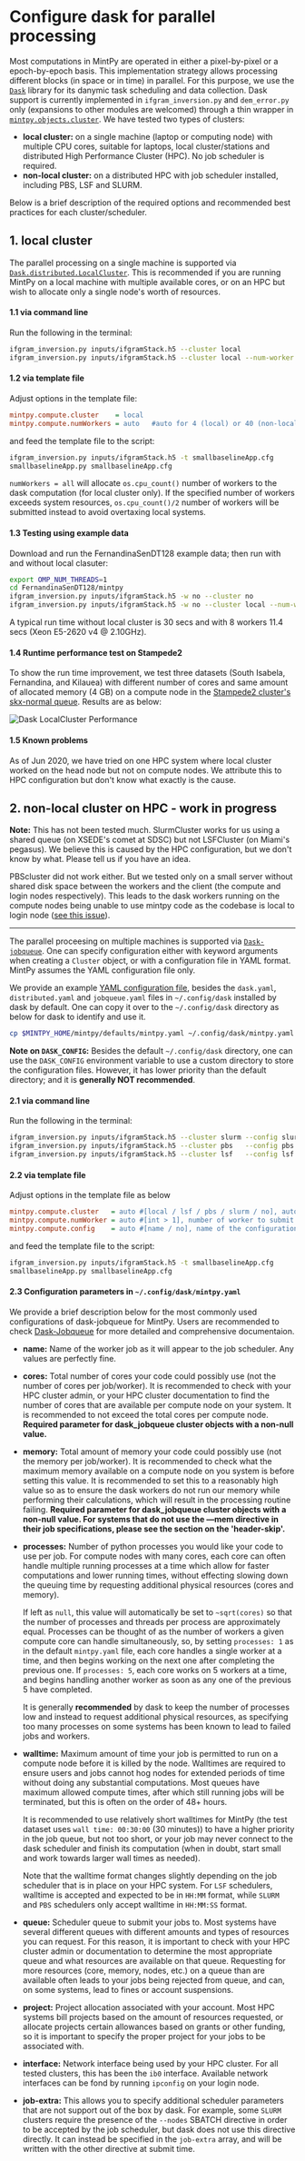 # Configure dask for parallel processing #

Most computations in MintPy are operated in either a pixel-by-pixel or a epoch-by-epoch basis. This implementation strategy allows processing different blocks (in space or in time) in parallel. For this purpose, we use the [`Dask`](https://docs.dask.org/en/latest/) library for its danymic task scheduling and data collection. Dask support is currently implemented in `ifgram_inversion.py` and `dem_error.py` only (expansions to other modules are welcomed) through a thin wrapper in [`mintpy.objects.cluster`](../mintpy/objects/cluster.py). We have tested two types of clusters:

+ **local cluster:** on a single machine (laptop or computing node) with multiple CPU cores, suitable for laptops, local cluster/stations and distributed High Performance Cluster (HPC). No job scheduler is required.
+ **non-local cluster:** on a distributed HPC with job scheduler installed, including PBS, LSF and SLURM.

Below is a brief description of the required options and recommended best practices for each cluster/scheduler.

## 1. local cluster ##

The parallel processing on a single machine is supported via [`Dask.distributed.LocalCluster`](https://docs.dask.org/en/latest/setup/single-distributed.html#localcluster). This is recommended if you are running MintPy on a local machine with multiple available cores, or on an HPC but wish to allocate only a single node's worth of resources.

#### 1.1 via command line ####

Run the following in the terminal:

```bash
ifgram_inversion.py inputs/ifgramStack.h5 --cluster local
ifgram_inversion.py inputs/ifgramStack.h5 --cluster local --num-worker 8
```

#### 1.2 via template file ####

Adjust options in the template file:

```cfg
mintpy.compute.cluster    = local
mintpy.compute.numWorkers = auto   #auto for 4 (local) or 40 (non-local), set to "all" to use all available cores.
```

and feed the template file to the script:

```bash
ifgram_inversion.py inputs/ifgramStack.h5 -t smallbaselineApp.cfg
smallbaselineApp.py smallbaselineApp.cfg
```

`numWorkers = all` will allocate `os.cpu_count()` number of workers to the dask computation (for local cluster only). If the specified number of workers exceeds system resources, `os.cpu_count()/2` number of workers will be submitted instead to avoid overtaxing local systems.

#### 1.3 Testing using example data ####

Download and run the FernandinaSenDT128 example data; then run with and without local clasuter:

```bash
export OMP_NUM_THREADS=1
cd FernandinaSenDT128/mintpy
ifgram_inversion.py inputs/ifgramStack.h5 -w no --cluster no 
ifgram_inversion.py inputs/ifgramStack.h5 -w no --cluster local --num-worker 8
```

A typical run time without local cluster is 30 secs and with 8 workers 11.4 secs (Xeon E5-2620 v4 @ 2.10GHz).

#### 1.4 Runtime performance test on Stampede2 ####

To show the run time improvement, we test three datasets (South Isabela, Fernandina, and Kilauea) with different number of cores and same amount of allocated memory (4 GB) on a compute node in the [Stampede2 cluster's skx-normal queue](https://portal.tacc.utexas.edu/user-guides/stampede2#overview-skxcomputenodes). Results are as below:

![Dask LocalCluster Performance](https://yunjunzhang.files.wordpress.com/2020/08/dask_local_cluster_performance.png)

#### 1.5 Known problems ####

As of Jun 2020, we have tried on one HPC system where local cluster worked on the head node but not on compute nodes. We attribute this to HPC configuration but don't know what exactly is the cause.

## 2. non-local cluster on HPC - work in progress ##

**Note:** This has not been tested much. SlurmCluster works for us using a shared queue (on XSEDE's comet at SDSC) but not LSFCluster (on Miami's pegasus). We believe this is caused by the HPC configuration, but we don't know by what. Please tell us if you have an idea.   

PBScluster did not work either. But we tested only on a small server without shared disk space between the workers and the client (the compute and login nodes respectively). This leads to the dask workers running on the compute nodes being unable to use mintpy code as the codebase is local to login node ([see this issue](https://github.com/dask/dask-jobqueue/issues/436)).

-------------------------------------------
The parallel proceesing on multiple machines is supported via [`Dask-jobqueue`](https://jobqueue.dask.org/en/latest/index.html). One can specify configuration either with keyword arguments when creating a `Cluster` object, or with a configuration file in YAML format. MintPy assumes the YAML configuration file only.

We provide an example [YAML configuration file](../mintpy/defaults/mintpy.yaml), besides the `dask.yaml`,  `distributed.yaml` and `jobqueue.yaml` files in `~/.config/dask` installed by dask by default. One can copy it over to the `~/.config/dask` directory as below for dask to identify and use it.

```bash
cp $MINTPY_HOME/mintpy/defaults/mintpy.yaml ~/.config/dask/mintpy.yaml
```

**Note on `DASK_CONFIG`:** Besides the default `~/.config/dask` directory, one can use the `DASK_CONFIG` environment variable to use a custom directory to store the configuration files. However, it has lower priority than the default directory; and it is **generally NOT recommended**.

#### 2.1 via command line ####

Run the following in the terminal:

```bash
ifgram_inversion.py inputs/ifgramStack.h5 --cluster slurm --config slurm --num-worker 40
ifgram_inversion.py inputs/ifgramStack.h5 --cluster pbs   --config pbs   --num-worker 40
ifgram_inversion.py inputs/ifgramStack.h5 --cluster lsf   --config lsf   --num-worker 40
```

#### 2.2 via template file ####

Adjust options in the template file as below

```cfg
mintpy.compute.cluster   = auto #[local / lsf / pbs / slurm / no], auto for no, job scheduler in your HPC system
mintpy.compute.numWorker = auto #[int > 1], number of worker to submit and run, auto for 4 (local) or 40 (non-local)
mintpy.compute.config    = auto #[name / no], name of the configuration section in YAML file, auto for no (to use the same name as the cluster type specified above)
```

and feed the template file to the script:

```bash
ifgram_inversion.py inputs/ifgramStack.h5 -t smallbaselineApp.cfg
smallbaselineApp.py smallbaselineApp.cfg
```

#### 2.3 Configuration parameters in `~/.config/dask/mintpy.yaml` ####

We provide a brief description below for the most commonly used configurations of dask-jobqueue for MintPy. Users are recommended to check [Dask-Jobqueue](https://jobqueue.dask.org/en/latest/configuration-setup.html) for more detailed and comprehensive documentaion. 

+ **name:** Name of the worker job as it will appear to the job scheduler. Any values are perfectly fine.

+ **cores:** Total number of cores your code could possibly use (not the number of cores per job/worker). It is recommended to check with your HPC cluster admin, or your HPC cluster documentation to find the number of cores that are available per compute node on your system. It is recommended to not exceed the total cores per compute node. **Required parameter for dask_jobqueue cluster objects with a non-null value.**

+ **memory:** Total amount of memory your code could possibly use (not the memory per job/worker). It is recommended to check what the maximum memory available on a compute node on you system is before setting this value. It is recommended to set this to a reasonably high value so as to ensure the dask workers do not run our memory while performing their calculations, which will result in the processing routine failing. **Required parameter for dask_jobqueue cluster objects with a non-null value. For systems that do not use the —mem directive in their job specifications, please see the section on the 'header-skip'.**

+ **processes:** Number of python processes you would like your code to use per job. For compute nodes with many cores, each core can often handle multiple running processes at a time which allow for faster computations and lower running times, without effecting slowing down the queuing time by requesting additional physical resources (cores and memory). 

  If left as `null`, this value will automatically be set to `~sqrt(cores)` so that the number of processes and threads per process are approximately equal.  Processes can be thought of as the number of workers a given compute core can handle simultaneously, so, by setting `processes: 1` as in the default `mintpy.yaml` file, each core handles a single worker at a time, and then begins working on the next one after completing the previous one. If `processes: 5`, each core works on 5 workers at a time, and begins handling another worker as soon as any one of the previous 5 have completed. 

  It is generally **recommended** by dask to keep the number of processes low and instead to request additional physical resources, as specifying too many processes on some systems has been known to lead to failed jobs and workers.

+ **walltime:** Maximum amount of time your job is permitted to run on a compute node before it is killed by the node. Walltimes are required to ensure users and jobs cannot hog nodes for extended periods of time without doing any substantial computations. Most queues have maximum allowed compute times, after which still running jobs will be terminated, but this is often on the order of 48+ hours. 

  It is recommended to use relatively short walltimes for MintPy (the test dataset uses `wall time: 00:30:00` (30 minutes)) to have a higher priority in the job queue, but not too short, or your job may never connect to the dask scheduler and finish its computation (when in doubt, start small and work towards larger wall times as needed). 

  Note that the walltime format changes slightly depending on the job scheduler that is in place on your HPC system. For `LSF` schedulers, walltime is accepted and expected to be in `HH:MM` format, while `SLURM` and `PBS` schedulers only accept walltime in `HH:MM:SS` format.

+ **queue:** Scheduler queue to submit your jobs to. Most systems have several different queues with different amounts and types of resources you can request. For this reason, it is important to check with your HPC cluster admin or documentation to determine the most appropriate queue and what resources are available on that queue. Requesting for more resources (core, memory, nodes, etc.) on a queue than are available often leads to your jobs being rejected from queue, and can, on some systems, lead to fines or account suspensions.

+ **project:** Project allocation associated with your account. Most HPC systems bill projects based on the amount of resources requested, or allocate projects certain allowances based on grants or other funding, so it is important to specify the proper project for your jobs to be associated with.

+ **interface:** Network interface being used by your HPC cluster. For all tested clusters, this has been the `ib0` interface. Available network interfaces can be fond by running `ipconfig` on your login node.

+ **job-extra:** This allows you to specify additional scheduler parameters that are not support out of the box by dask. For example, some `SLURM` clusters require the presence of the `--nodes` SBATCH directive in order to be accepted by the job scheduler, but dask does not use this directive directly. It can instead be specified in the `job-extra` array, and will be written with the other directive at submit time.
